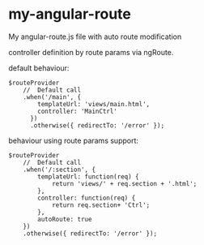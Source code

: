 my-angular-route
================

My angular-route.js file with auto route modification

controller definition by route params via ngRoute.

default behaviour:

    $routeProvider
        //  Default call
        .when('/main', {
            templateUrl: 'views/main.html',
            controller: 'MainCtrl'
          })
          .otherwise({ redirectTo: '/error' });

behaviour using route params support:

    $routeProvider
        //  Default call
        .when('/:section', {
            templateUrl: function(req) {
                return 'views/' + req.section + '.html';
            },
            controller: function(req) {
                return req.section+ 'Ctrl';
            }, 
            autoRoute: true
        })
        .otherwise({ redirectTo: '/error' });
